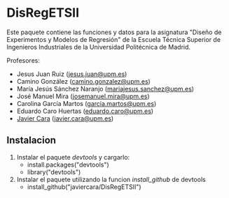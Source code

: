 # DisRegETSII

Este paquete contiene las funciones y datos para la asignatura "Diseño de Experimentos y Modelos de Regresión" de la Escuela Técnica Superior de Ingenieros Industriales de la Universidad Politécnica de Madrid.

Profesores:

* Jesus Juan Ruiz (jesus.juan@upm.es)
* Camino González (camino.gonzalez@upm.es) 
* María Jesús Sánchez Naranjo (mariajesus.sanchez@upm.es)
* José Manuel Mira (josemanuel.mira@upm.es)
* Carolina García Martos (garcia.martos@upm.es)
* Eduardo Caro Huertas (eduardo.caro@upm.es)
* [Javier Cara](https://javiercara.github.io/index.html) (javier.cara@upm.es)

## Instalacion
1. Instalar el paquete *devtools* y cargarlo:
	- install.packages("devtools")
	- library("devtools")
2. Instalar el paquete utilizando la funcion *install_github* de devtools
	- install_github("javiercara/DisRegETSII")
